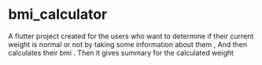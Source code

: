 # bmi_calculator

A flutter project created for the users who want to determine if their current weight is normal or not by taking some information about them ,
And then calculates their bmi . Then it gives summary for the calculated weight
